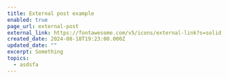 ```yaml
---
title: External post example
enabled: true
page_url: external-post
external_link: https://fontawesome.com/v5/icons/external-link?s=solid
created_date: 2024-08-18T19:23:00.000Z
updated_date: ""
excerpt: Something
topics:
  - asdsfa
---
```

